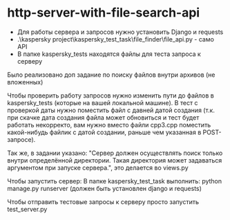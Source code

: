 # http-server-with-file-search-api

* Для работы сервера и запросов нужно установить Django и requests
* .\kaspersky project\kaspersky_test_task\file_finder\file_api.py - само API
* В папке kaspersky_tests находятся файлы для теста запроса к серверу

Было реализовано доп задание по поиску файлов внутри архивов (не вложенных)

Чтобы проверить работу запросов нужно изменить пути до файлов в kaspersky_tests (которые на вашей локальной машине). В тест с проверкой даты нужно поместить файл с давней датой создания (т.к. при скачке дата создания файла может обновиться и тест будет работать некорректо, вам нужно вместо файли cpp3.cpp поместить какой-нибудь файлик с датой создании, раньше чем указанная в POST-запросе).

Так же, в задании указано: "Сервер должен осуществлять поиск только внутри определённой директории. Такая директория может задаваться аргументом при запуске сервера.", 
это делается во views.py

Чтобы запустить сервер: В папке kaspersky_test_task выполнить: python manage.py runserver (должен быть установлен django и requests)

Чтобы отправить тестовые запросы к серверу просто запустить test_server.py
